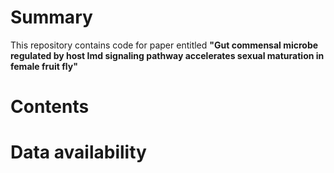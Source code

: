 # Summary
This repository contains code for paper entitled **"Gut commensal microbe regulated by host Imd signaling pathway accelerates sexual maturation in female fruit fly"**

# Contents

# Data availability
